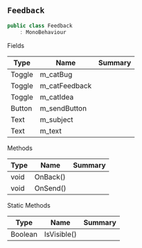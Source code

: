 ## `Feedback`

```csharp
public class Feedback
    : MonoBehaviour

```

Fields

| Type | Name | Summary | 
| --- | --- | --- | 
| Toggle | m_catBug |  | 
| Toggle | m_catFeedback |  | 
| Toggle | m_catIdea |  | 
| Button | m_sendButton |  | 
| Text | m_subject |  | 
| Text | m_text |  | 


Methods

| Type | Name | Summary | 
| --- | --- | --- | 
| void | OnBack() |  | 
| void | OnSend() |  | 


Static Methods

| Type | Name | Summary | 
| --- | --- | --- | 
| Boolean | IsVisible() |  | 


